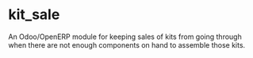 # kit_sale
An Odoo/OpenERP module for keeping sales of kits from going through when there are not enough components on hand to assemble those kits.
